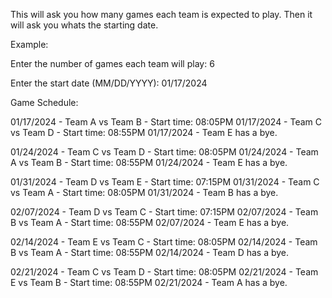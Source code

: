 This will ask you how many games each team is expected to play.
Then it will ask you whats the starting date.

Example:

Enter the number of games each team will play: 6

Enter the start date (MM/DD/YYYY): 01/17/2024

Game Schedule:

01/17/2024 - ﻿Team A vs Team B - Start time: 08:05PM
01/17/2024 - Team C vs Team D - Start time: 08:55PM
01/17/2024 - Team E has a bye.


01/24/2024 - Team C vs Team D - Start time: 08:05PM
01/24/2024 - ﻿Team A vs Team B - Start time: 08:55PM
01/24/2024 - Team E has a bye.


01/31/2024 - Team D vs Team E - Start time: 07:15PM
01/31/2024 - Team C vs ﻿Team A - Start time: 08:05PM
01/31/2024 - Team B has a bye.


02/07/2024 - Team D vs Team C - Start time: 07:15PM
02/07/2024 - Team B vs ﻿Team A - Start time: 08:55PM
02/07/2024 - Team E has a bye.


02/14/2024 - Team E vs Team C - Start time: 08:05PM
02/14/2024 - Team B vs ﻿Team A - Start time: 08:55PM
02/14/2024 - Team D has a bye.


02/21/2024 - Team C vs Team D - Start time: 08:05PM
02/21/2024 - Team E vs Team B - Start time: 08:55PM
02/21/2024 - ﻿Team A has a bye.
